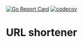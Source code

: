 [![Go Report Card](https://goreportcard.com/badge/github.com/phpCoder88/url-shortener)](https://goreportcard.com/report/github.com/phpCoder88/url-shortener)
[![codecov](https://codecov.io/gh/phpCoder88/url-shortener/branch/master/graph/badge.svg)](https://codecov.io/gh/phpCoder88/url-shortener)

# URL shortener
